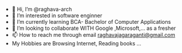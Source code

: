 - 👋 Hi, I’m @raghava-arch
- 👀 I’m interested in software enginner
- 🌱 I’m currently learning BCA- Bachelor of Computer Applications
- 💞️ I’m looking to collaborate WITH Google ,Microsoft,... as a fresher
- 📫 How to reach me through email raghavajagaraganti@gmail.com
- My Hobbies are Browsing Internet, Reading books ...

<!---

